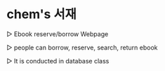 # chem's 서재
▷ Ebook reserve/borrow Webpage

▷ people can borrow, reserve, search, return ebook

▷ It is conducted in database class
